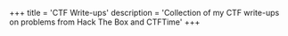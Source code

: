 +++
title = 'CTF Write-ups'
description = 'Collection of my CTF write-ups on problems from Hack The Box and CTFTime'
+++
